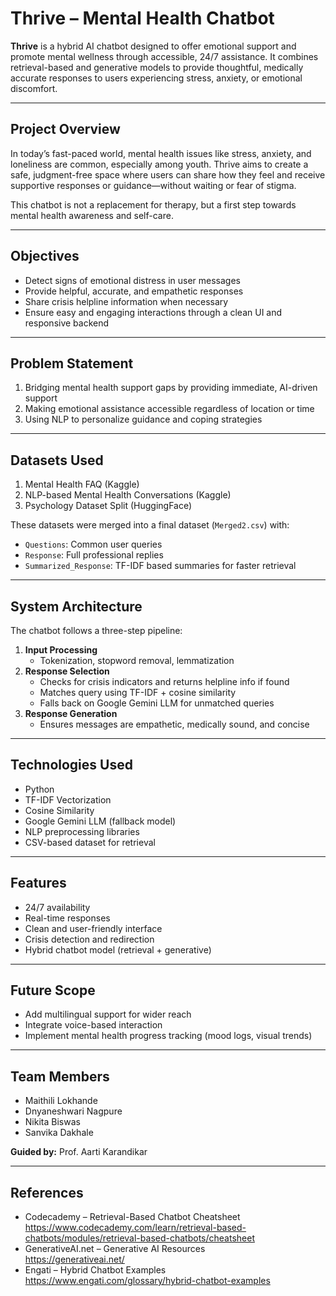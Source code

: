 # Thrive – Mental Health Chatbot 
 
**Thrive** is a hybrid AI chatbot designed to offer emotional support and promote mental wellness through accessible, 24/7 assistance. It combines retrieval-based and generative models to provide thoughtful, medically accurate responses to users experiencing stress, anxiety, or emotional discomfort.

---

## Project Overview

In today’s fast-paced world, mental health issues like stress, anxiety, and loneliness are common, especially among youth. Thrive aims to create a safe, judgment-free space where users can share how they feel and receive supportive responses or guidance—without waiting or fear of stigma.

This chatbot is not a replacement for therapy, but a first step towards mental health awareness and self-care.

---

## Objectives

- Detect signs of emotional distress in user messages  
- Provide helpful, accurate, and empathetic responses  
- Share crisis helpline information when necessary  
- Ensure easy and engaging interactions through a clean UI and responsive backend

---

## Problem Statement

1. Bridging mental health support gaps by providing immediate, AI-driven support  
2. Making emotional assistance accessible regardless of location or time  
3. Using NLP to personalize guidance and coping strategies

---

## Datasets Used

1. Mental Health FAQ (Kaggle)  
2. NLP-based Mental Health Conversations (Kaggle)  
3. Psychology Dataset Split (HuggingFace)

These datasets were merged into a final dataset (`Merged2.csv`) with:
- `Questions`: Common user queries  
- `Response`: Full professional replies  
- `Summarized_Response`: TF-IDF based summaries for faster retrieval

---

## System Architecture

The chatbot follows a three-step pipeline:

1. **Input Processing**  
   - Tokenization, stopword removal, lemmatization  
2. **Response Selection**  
   - Checks for crisis indicators and returns helpline info if found  
   - Matches query using TF-IDF + cosine similarity  
   - Falls back on Google Gemini LLM for unmatched queries  
3. **Response Generation**  
   - Ensures messages are empathetic, medically sound, and concise

---

## Technologies Used

- Python  
- TF-IDF Vectorization  
- Cosine Similarity  
- Google Gemini LLM (fallback model)  
- NLP preprocessing libraries  
- CSV-based dataset for retrieval

---

## Features

- 24/7 availability  
- Real-time responses  
- Clean and user-friendly interface  
- Crisis detection and redirection  
- Hybrid chatbot model (retrieval + generative)

---

## Future Scope

- Add multilingual support for wider reach  
- Integrate voice-based interaction  
- Implement mental health progress tracking (mood logs, visual trends)

---

## Team Members

- Maithili Lokhande  
- Dnyaneshwari Nagpure  
- Nikita Biswas  
- Sanvika Dakhale  

**Guided by:** Prof. Aarti Karandikar

---

## References

- Codecademy – Retrieval-Based Chatbot Cheatsheet  
  https://www.codecademy.com/learn/retrieval-based-chatbots/modules/retrieval-based-chatbots/cheatsheet  
- GenerativeAI.net – Generative AI Resources  
  https://generativeai.net/  
- Engati – Hybrid Chatbot Examples  
  https://www.engati.com/glossary/hybrid-chatbot-examples  
